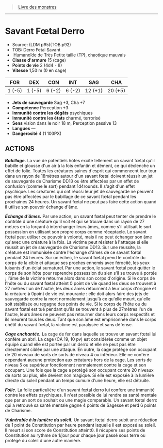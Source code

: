 ﻿> [Livre des monstres](tome_of_beasts.md)

---

# Savant Fœtal Derro

- Source: (LDM p95)(TOB p92)
- TOB: Derro Fetal Savant
-  Humanoïde de Très Petite taille (TP), chaotique mauvais
- **Classe d'armure** 15 (cage)
- **Points de vie** 2 (4d4 - 8)
- **Vitesse** 1,50 m (0 en cage)

|FOR|DEX|CON|INT|SAG|CHA|
|---|---|---|---|---|---|
|1 (-5)|1 (-5)|6 (-2)|6 (-2)|12 (+1)|20 (+5)|

- **Jets de sauvegarde** Sag +3, Cha +7
- **Compétence** Perception +3
- **Immunité contre les dégâts** psychiques
- **Immunité contre les états** charmé, terrorisé
- **Sens** vision dans le noir 18 m, Perception passive 13
- **Langues** —
- **Dangerosité** 4 (1 100PX)

## ACTIONS

**_Babillage._** La vue de potentiels hôtes excite tellement un savant fœtal qu'il babille et glousse d'un air à la fois enfantin et dément, ce qui déclenche un effet de folie. Toutes les créatures saines d'esprit qui commencent leur tour dans un rayon de 18mètres autour d'un savant fœtal doivent réussir un jet de sauvegarde de Charisme DD13 ou être affectées par un effet de confusion (comme le sort) pendant 1d4rounds. Il s'agit d'un effet psychique. Les créatures qui ont réussi leur jet de sauvegarde ne peuvent pas être affectées par le babillage de ce savant fœtal pendant les prochaines 24 heures. Un savant fœtal ne peut pas faire cette action quand il utilise son pouvoir échange d'âme.

**_Échange d'âmes._** Par une action, un savant fœtal peut tenter de prendre le contrôle d'une créature qu'il voit et qui se trouve dans un rayon de 27 mètres en la forçant à interchanger leurs âmes, comme s'il utilisait le sort possession en utilisant son propre corps comme réceptacle. Le savant fœtal peut utiliser ce pouvoir à volonté, mais il ne peut échanger son âme qu'avec une créature à la fois. La victime peut résister à l'attaque si elle réussit un jet de sauvegarde de Charisme DD13. Sur une réussite, la créature est immunisée contre l'échange d'âmes de ce savant fœtal pendant 24 heures. Sur un échec, le savant fœtal prend le contrôle du corps de la cible et attaque ses proches ennemis avec férocité, les yeux luisants d'un éclat surnaturel. Par une action, le savant fœtal peut quitter le corps de son hôte pour reprendre possession du sien s'il se trouve à portée ; l'âme de la victime retourne alors dans son corps d'origine. Si le corps de l'hôte ou du savant fœtal atteint 0 point de vie quand les deux se trouvent à 27 mètres l'un de l'autre, les deux âmes retournent à leur corps d'origine et la créature à 0point de vie est mourante : elle doit alors faire des jets de sauvegarde contre la mort normalement jusqu'à ce qu'elle meurt, qu'elle soit stabilisée ou regagne des points de vie. Si le corps de l'hôte ou du savant fœtal est tué pendant qu'ils se trouvent à plus de 27mètres l'un de l'autre, leurs âmes ne peuvent pas retourner dans leurs corps respectifs et ils meurent tous les deux. Tant que son âme est emprisonnée dans le corps chétif du savant fœtal, la victime est paralysée et sans défense.

**_Cage enchantée._** La cage de fer dans laquelle se trouve un savant fœtal lui confère un abri. La cage (CA 19, 10 pv) est considérée comme un objet équipé quand elle est portée par un derro et elle ne peut pas être directement ciblée par une attaque. En outre, la cage protège son occupant de 20 niveaux de sorts de sorts de niveau 4 ou inférieur. Elle ne confère cependant aucune protection aux créatures hors de la cage. Les sorts de niveau 5 ou supérieur fonctionnent normalement contre la cage et son occupant. Une fois que la cage a protégé son occupant contre 20 niveaux de sorts ou plus, elle devient non magique. Si elle est exposée à la lumière directe du soleil pendant un temps cumulé d'une heure, elle est détruite.

**_Folie._** La folie particulière d'un savant fœtal derro lui confère une immunité contre les effets psychiques. Il n'est possible de lui rendre sa santé mentale que par un sort de souhait ou une magie comparable. Un savant fœtal derro qui a retrouvé sa santé mentale gagne 4 points de Sagesse et perd 6 points de Charisme.

**_Vulnérable à la lumière du soleil._** Un savant fœtal derro subit une réduction de 1 point de Constitution par heure pendant laquelle il est exposé au soleil. Il meurt si son score de Constitution atteint0. Il récupère ses points de Constitution au rythme de 1/jour pour chaque jour passé sous terre ou protégé du soleil d'une autre manière.

